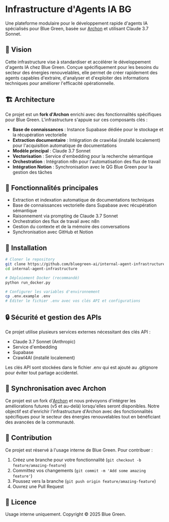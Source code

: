 # Infrastructure d'Agents IA BG

Une plateforme modulaire pour le développement rapide d'agents IA spécialisés pour Blue Green, basée sur [Archon](https://github.com/coleam00/Archon) et utilisant Claude 3.7 Sonnet.

## 🌟 Vision

Cette infrastructure vise à standardiser et accélérer le développement d'agents IA chez Blue Green. Conçue spécifiquement pour les besoins du secteur des énergies renouvelables, elle permet de créer rapidement des agents capables d'extraire, d'analyser et d'exploiter des informations techniques pour améliorer l'efficacité opérationnelle.

## 🏗️ Architecture

Ce projet est un **fork d'Archon** enrichi avec des fonctionnalités spécifiques pour Blue Green. L'infrastructure s'appuie sur ces composants clés :

- **Base de connaissances** : Instance Supabase dédiée pour le stockage et la récupération vectorielle
- **Extraction documentaire** : Intégration de crawl4ai (installé localement) pour l'acquisition automatique de documentations
- **Modèle principal** : Claude 3.7 Sonnet
- **Vectorisation** : Service d'embedding pour la recherche sémantique
- **Orchestration** : Intégration n8n pour l'automatisation des flux de travail
- **Intégration Notion** : Synchronisation avec le QG Blue Green pour la gestion des tâches

## 🚀 Fonctionnalités principales

- Extraction et indexation automatique de documentations techniques
- Base de connaissances vectorielle dans Supabase avec récupération sémantique
- Raisonnement via prompting de Claude 3.7 Sonnet
- Orchestration des flux de travail avec n8n
- Gestion du contexte et de la mémoire des conversations
- Synchronisation avec GitHub et Notion

## 🔧 Installation

```bash
# Cloner le repository
git clone https://github.com/bluegreen-ai/internal-agent-infrastructure.git
cd internal-agent-infrastructure

# Déploiement Docker (recommandé)
python run_docker.py

# Configurer les variables d'environnement
cp .env.example .env
# Éditer le fichier .env avec vos clés API et configurations
```

## 🔒 Sécurité et gestion des APIs

Ce projet utilise plusieurs services externes nécessitant des clés API :

- Claude 3.7 Sonnet (Anthropic)
- Service d'embedding
- Supabase
- Crawl4AI (installé localement)

Les clés API sont stockées dans le fichier .env qui est ajouté au .gitignore pour éviter tout partage accidentel.

## 🔄 Synchronisation avec Archon

Ce projet est un fork d'[Archon](https://github.com/coleam00/Archon) et nous prévoyons d'intégrer les améliorations futures (v5 et au-delà) lorsqu'elles seront disponibles. Notre objectif est d'enrichir l'infrastructure d'Archon avec des fonctionnalités spécifiques pour le secteur des énergies renouvelables tout en bénéficiant des avancées de la communauté.

## 🤝 Contribution

Ce projet est réservé à l'usage interne de Blue Green. Pour contribuer :

1. Créez une branche pour votre fonctionnalité (`git checkout -b feature/amazing-feature`)
2. Committez vos changements (`git commit -m 'Add some amazing feature'`)
3. Poussez vers la branche (`git push origin feature/amazing-feature`)
4. Ouvrez une Pull Request

## 📝 Licence

Usage interne uniquement. Copyright © 2025 Blue Green.